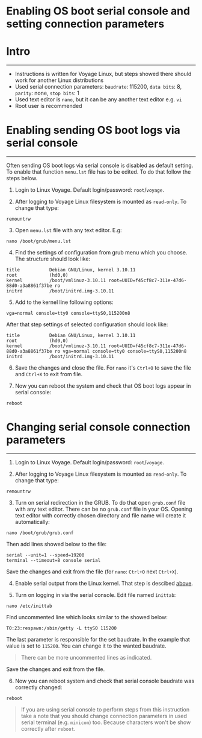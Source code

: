 Enabling OS boot serial console and setting connection parameters
=================================================================

# Intro
-------
* Instructions is written for Voyage Linux, but steps showed there should work
for another Linux distributions
* Used serial connection parameters: `baudrate`: 115200, `data bits`: 8, 
`parity`: none, `stop bits`: 1
* Used text editor is `nano`, but it can be any another text editor e.g. `vi`
* Root user is recommended

# Enabling sending OS boot logs via serial console
--------------------------------------------------

Often sending OS boot logs via serial console is disabled as default setting.
To enable that function `menu.lst` file has to be edited. To do that follow
the steps below.

1. Login to Linux Voyage. Default login/password: `root`/`voyage`.

2. After logging to Voyage Linux filesystem is mounted as `read-only`. To 
change that type:

```
remountrw
```

3. Open `menu.lst` file with any text editor. E.g:

```
nano /boot/grub/menu.lst
```
4. Find the settings of configuration from grub menu which you choose. The 
structure should look like:

```
title           Debian GNU/Linux, kernel 3.10.11
root            (hd0,0)
kernel          /boot/vmlinuz-3.10.11 root=UUID=f45cf8c7-311e-47d6-88d0-a3a8861f37be ro 
initrd          /boot/initrd.img-3.10.11
```

5. Add to the kernel line following options:

```
vga=normal console=tty0 console=ttyS0,115200n8
```

After that step settings of selected configuration should look like:

```
title           Debian GNU/Linux, kernel 3.10.11
root            (hd0,0)
kernel          /boot/vmlinuz-3.10.11 root=UUID=f45cf8c7-311e-47d6-88d0-a3a8861f37be ro vga=normal console=tty0 console=ttyS0,115200n8
initrd          /boot/initrd.img-3.10.11
```
6. Save the changes and close the file. For `nano` it's `Ctrl+O` to save the 
file and `Ctrl+X` to exit from file.

7. Now you can reboot the system and check that OS boot logs appear in serial
console:

```
reboot
```

# Changing serial console connection parameters
-----------------------------------------------

1. Login to Linux Voyage. Default login/password: `root`/`voyage`.

2. After logging to Voyage Linux filesystem is mounted as `read-only`. To 
change that type:

```
remountrw
```

3. Turn on serial redirection in the GRUB. To do that open `grub.conf` file 
with any text editor. There can be no `grub.conf` file in your OS. Opening 
text editor with correctly chosen directory and file name will create it 
automatically:

```
nano /boot/grub/grub.conf
```

Then add lines showed below to the file:

```
serial --unit=1 --speed=19200
terminal --timeout=8 console serial
```

Save the changes and exit from the file (for `nano`: `Ctrl+O` next `Ctrl+X`).

4. Enable serial output from the Linux kernel. That step is descibed 
[above](#enabling-sending-OS-boot-logs-via-serial-console).

5. Turn on logging in via the serial console. Edit file named `inittab`:

```
nano /etc/inittab
```

Find uncommented line which looks similar to the showed below:

```
T0:23:respawn:/sbin/getty -L ttyS0 115200
```

The last parameter is responsible for the set baudrate. In the example that 
value is set to `115200`. You can change it to the wanted baudrate.

>There can be more uncommented lines as indicated.

Save the changes and exit from the file.

6. Now you can reboot system and check that serial console baudrate was 
correctly changed:

```
reboot
```

> If you are using serial console to perform steps from this instruction take 
a note that you should change connection parameters in used serial terminal 
(e.g. `minicom`) too. Because characters won't be show correctly after 
`reboot`.
